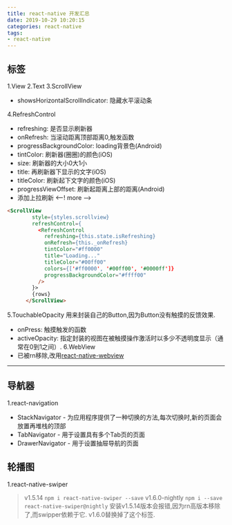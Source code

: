 ```yaml
---
title: react-native 开发汇总
date: 2019-10-29 10:20:15
categories: react-native
tags:
- react-native
---
```

## 标签

1.View
2.Text
3.ScrollView
- showsHorizontalScrollIndicator: 隐藏水平滚动条

4.RefreshControl
- refreshing: 是否显示刷新器
- onRefresh: 当滚动距离顶部距离0,触发函数
- progressBackgroundColor: loading背景色(Android)
- tintColor: 刷新器(圈圈)的颜色(iOS)
- size: 刷新器的大小0大1小
- title: 再刷新器下显示的文字(iOS)
- titleColor: 刷新起下文字的颜色(iOS)
- progressViewOffset: 刷新起距离上部的距离(Android)
- 添加上拉刷新
<--! more -->
```html
<ScrollView
        style={styles.scrollview}
        refreshControl={
          <RefreshControl
            refreshing={this.state.isRefreshing}
            onRefresh={this._onRefresh}
            tintColor="#ff0000"
            title="Loading..."
            titleColor="#00ff00"
            colors={['#ff0000', '#00ff00', '#0000ff']}
            progressBackgroundColor="#ffff00"
          />
        }>
        {rows}
      </ScrollView>
```

5.TouchableOpacity
用来封装自己的Button,因为Button没有触摸的反馈效果.
- onPress: 触摸触发的函数
- activeOpacity: 指定封装的视图在被触摸操作激活时以多少不透明度显示（通常在0到1之间）.
6.WebView
- 已被rn移除,改用[react-native-webview](https://github.com/react-native-community/react-native-webview)
---
## 导航器

1.react-navigation
- StackNavigator - 为应用程序提供了一种切换的方法,每次切换时,新的页面会放置再堆栈的顶部
- TabNavigator - 用于设置具有多个Tab页的页面
- DrawerNavigator - 用于设置抽屉导航的页面

## 轮播图
1.react-native-swiper
> v1.5.14
`npm i react-native-swiper --save`
> v1.6.0-nightly
`npm i --save react-native-swiper@nightly`
安装v1.5.14版本会报错,因为rn高版本移除了<ViewPagerAndroid />,而swipper依赖于它.
v1.6.0替换掉了这个标签.
